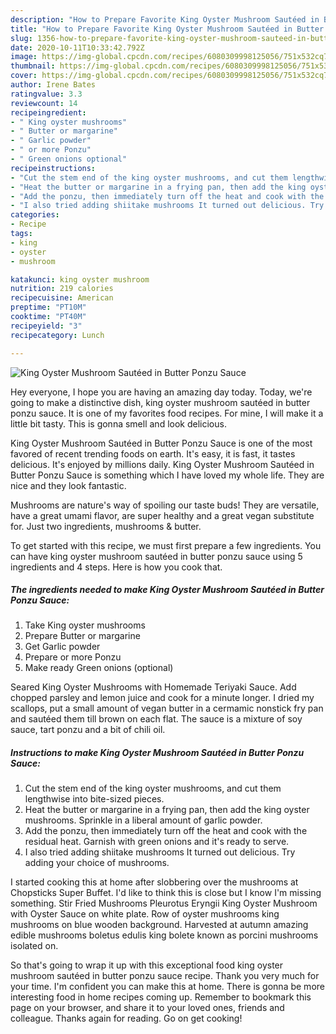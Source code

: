 ```yaml
---
description: "How to Prepare Favorite King Oyster Mushroom Sautéed in Butter Ponzu Sauce"
title: "How to Prepare Favorite King Oyster Mushroom Sautéed in Butter Ponzu Sauce"
slug: 1356-how-to-prepare-favorite-king-oyster-mushroom-sauteed-in-butter-ponzu-sauce
date: 2020-10-11T10:33:42.792Z
image: https://img-global.cpcdn.com/recipes/6080309998125056/751x532cq70/king-oyster-mushroom-sauteed-in-butter-ponzu-sauce-recipe-main-photo.jpg
thumbnail: https://img-global.cpcdn.com/recipes/6080309998125056/751x532cq70/king-oyster-mushroom-sauteed-in-butter-ponzu-sauce-recipe-main-photo.jpg
cover: https://img-global.cpcdn.com/recipes/6080309998125056/751x532cq70/king-oyster-mushroom-sauteed-in-butter-ponzu-sauce-recipe-main-photo.jpg
author: Irene Bates
ratingvalue: 3.3
reviewcount: 14
recipeingredient:
- " King oyster mushrooms"
- " Butter or margarine"
- " Garlic powder"
- " or more Ponzu"
- " Green onions optional"
recipeinstructions:
- "Cut the stem end of the king oyster mushrooms, and cut them lengthwise into bite-sized pieces."
- "Heat the butter or margarine in a frying pan, then add the king oyster mushrooms. Sprinkle in a liberal amount of garlic powder."
- "Add the ponzu, then immediately turn off the heat and cook with the residual heat. Garnish with green onions and it&#39;s ready to serve."
- "I also tried adding shiitake mushrooms It turned out delicious. Try adding your choice of mushrooms."
categories:
- Recipe
tags:
- king
- oyster
- mushroom

katakunci: king oyster mushroom 
nutrition: 219 calories
recipecuisine: American
preptime: "PT10M"
cooktime: "PT40M"
recipeyield: "3"
recipecategory: Lunch

---
```



![King Oyster Mushroom Sautéed in Butter Ponzu Sauce](https://img-global.cpcdn.com/recipes/6080309998125056/751x532cq70/king-oyster-mushroom-sauteed-in-butter-ponzu-sauce-recipe-main-photo.jpg)

Hey everyone, I hope you are having an amazing day today. Today, we're going to make a distinctive dish, king oyster mushroom sautéed in butter ponzu sauce. It is one of my favorites food recipes. For mine, I will make it a little bit tasty. This is gonna smell and look delicious.

King Oyster Mushroom Sautéed in Butter Ponzu Sauce is one of the most favored of recent trending foods on earth. It's easy, it is fast, it tastes delicious. It's enjoyed by millions daily. King Oyster Mushroom Sautéed in Butter Ponzu Sauce is something which I have loved my whole life. They are nice and they look fantastic.

Mushrooms are nature&#39;s way of spoiling our taste buds! They are versatile, have a great umami flavor, are super healthy and a great vegan substitute for. Just two ingredients, mushrooms &amp; butter.


To get started with this recipe, we must first prepare a few ingredients. You can have king oyster mushroom sautéed in butter ponzu sauce using 5 ingredients and 4 steps. Here is how you cook that.

<!--inarticleads1-->

##### The ingredients needed to make King Oyster Mushroom Sautéed in Butter Ponzu Sauce:

1. Take  King oyster mushrooms
1. Prepare  Butter or margarine
1. Get  Garlic powder
1. Prepare  or more Ponzu
1. Make ready  Green onions (optional)


Seared King Oyster Mushrooms with Homemade Teriyaki Sauce. Add chopped parsley and lemon juice and cook for a minute longer. I dried my scallops, put a small amount of vegan butter in a cermamic nonstick fry pan and sautéed them till brown on each flat. The sauce is a mixture of soy sauce, tart ponzu and a bit of chili oil. 

<!--inarticleads2-->

##### Instructions to make King Oyster Mushroom Sautéed in Butter Ponzu Sauce:

1. Cut the stem end of the king oyster mushrooms, and cut them lengthwise into bite-sized pieces.
1. Heat the butter or margarine in a frying pan, then add the king oyster mushrooms. Sprinkle in a liberal amount of garlic powder.
1. Add the ponzu, then immediately turn off the heat and cook with the residual heat. Garnish with green onions and it&#39;s ready to serve.
1. I also tried adding shiitake mushrooms It turned out delicious. Try adding your choice of mushrooms.


I started cooking this at home after slobbering over the mushrooms at Chopsticks Super Buffet. I&#39;d like to think this is close but I know I&#39;m missing something. Stir Fried Mushrooms Pleurotus Eryngii King Oyster Mushroom with Oyster Sauce on white plate. Row of oyster mushrooms king mushrooms on blue wooden background. Harvested at autumn amazing edible mushrooms boletus edulis king bolete known as porcini mushrooms isolated on. 

So that's going to wrap it up with this exceptional food king oyster mushroom sautéed in butter ponzu sauce recipe. Thank you very much for your time. I'm confident you can make this at home. There is gonna be more interesting food in home recipes coming up. Remember to bookmark this page on your browser, and share it to your loved ones, friends and colleague. Thanks again for reading. Go on get cooking!
